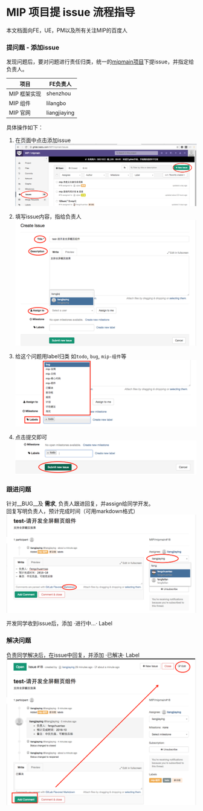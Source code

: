 # MIP 项目提 issue 流程指导
本文档面向FE，UE，PM以及所有关注MIP的百度人

### 提问题 - 添加issue
发现问题后，要对问题进行责任归类，统一的[mipmain项目](http://gitlab.baidu.com/MIP/mipmain)下提issue，并指定给负责人。

|项目|FE负责人|
|--|--|
|MIP 框架实现|shenzhou|
|MIP 组件|lilangbo|
|MIP 官网|liangjiaying|

具体操作如下：
1. 在页面中点击添加issue
![添加issue](1-add-issue/new.png)

2. 填写issue内容，指给负责人
![填写issue内容](1-add-issue/add.png)

3. 给这个问题用label归类
如`todo`, `bug`, `mip-组件`等
![用label归类](1-add-issue/add-label.png)

4. 点击提交即可 
![提交](1-add-issue/submit.png)

### 跟进问题
针对__BUG__及 __需求__, 负责人跟进回复，并assign给同学开发。  
回复写明负责人，预计完成时间（可用markdown格式）
![跟进问题](1-add-issue/assign.png)

开发同学收到issue后，添加 ·进行中…· Label
### 解决问题
负责同学解决后，在issue中回复，并添加 ·已解决· Label
![跟进问题](1-add-issue/finish.png)

